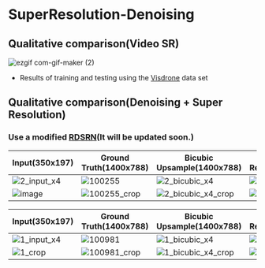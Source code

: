 # SuperResolution-Denoising


## Qualitative comparison(Video SR)

![ezgif com-gif-maker (2)](https://user-images.githubusercontent.com/61686244/129529083-b3ac6038-87ef-4835-998b-678837b732d3.gif)


  * Results of training and testing using the [Visdrone](http://aiskyeye.com/) data set
## Qualitative comparison(Denoising + Super Resolution)
### Use a modified [RDSRN](https://github.com/HEEJOWOO/RDSRN)(It will be updated soon.)


|Input(350x197)|Ground Truth(1400x788)|Bicubic Upsample(1400x788)|denoising+Super Resolution(1400x788)|
|-----|------------|----------------|----------------|
|![2_input_x4](https://user-images.githubusercontent.com/61686244/129305783-d8a8bf1c-ca43-45f7-8671-ae05aebe0643.png)|![100255](https://user-images.githubusercontent.com/61686244/129203781-a692ffad-b309-4d5f-a597-ebb1b1df626e.png)|![2_bicubic_x4](https://user-images.githubusercontent.com/61686244/129305809-c914f1df-1dd4-4e35-a652-74598fca0380.png)|![2_SR_x4](https://user-images.githubusercontent.com/61686244/129472187-3ce5608a-6d89-4aaa-a5e0-7610509e37a7.png)|
|![image](https://user-images.githubusercontent.com/61686244/129472301-b132bb9c-5bb8-4a63-9f77-aa755d75c00a.png)|![100255_crop](https://user-images.githubusercontent.com/61686244/129472456-2864a78f-a2d6-40cf-99c1-f16ed2cbe24e.png)|![2_bicubic_x4_crop](https://user-images.githubusercontent.com/61686244/129472466-f6522d15-ea89-49f1-bafe-049b5eedf31c.png)|![2_SR_x4_crop](https://user-images.githubusercontent.com/61686244/129472469-b9598d36-c5f5-40fb-86ef-83d712655bd6.png)|


|Input(350x197)|Ground Truth(1400x788)|Bicubic Upsample(1400x788)|denoising+Super Resolution(1400x788)|
|-----|------------|----------------|----------------|
|![1_input_x4](https://user-images.githubusercontent.com/61686244/129306179-0d6a0949-2a9b-4ebe-bbeb-31c4c6e8ac76.png)|![100981](https://user-images.githubusercontent.com/61686244/129206679-cd2e70c3-86a3-4e34-831a-bd953de30ddc.png)|![1_bicubic_x4](https://user-images.githubusercontent.com/61686244/129306230-5f409efc-bfe9-4fbd-a1d7-d291434a41dc.png)|![1_SR_x4](https://user-images.githubusercontent.com/61686244/129472206-69680368-444b-459f-b3ad-df74f3ae8a4e.png)|
|![1_crop](https://user-images.githubusercontent.com/61686244/129472693-9e672707-3a55-4b21-938d-3815c9aa07d4.png)|![100981_crop](https://user-images.githubusercontent.com/61686244/129472694-aa7acdc0-b37d-4e46-808f-473e7ee8ad6e.png)|![1_bicubic_x4_crop](https://user-images.githubusercontent.com/61686244/129472712-9ab4dd18-c624-4b67-bf7d-ff4d3bb3e48e.png)|![1_SR_x4_crop](https://user-images.githubusercontent.com/61686244/129472721-628e0fd4-5ca1-4a38-bbac-bf1b9ce06e34.png)|
